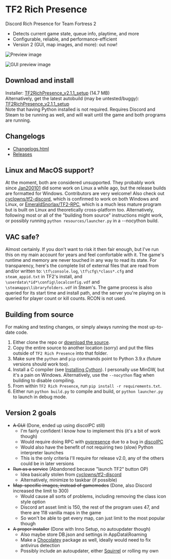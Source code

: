 
# TF2 Rich Presence
Discord Rich Presence for Team Fortress 2
- Detects current game state, queue info, playtime, and more
- Configurable, reliable, and performance-efficient
- Version 2 (GUI, map images, and more): out now!

![Preview image](preview.png)

![GUI preview image](gui%20preview.webp)

## Download and install
Installer: [TF2RichPresence_v2.1.1_setup](https://github.com/Kataiser/tf2-rich-presence/releases/download/v2.1.1/TF2RichPresence_v2.1.1_setup.exe) (14.7 MB)  
Alternatively, get the latest autobuild (may be untested/buggy): [TF2RichPresence_v2.1.1_setup](https://nightly.link/Kataiser/tf2-rich-presence/workflows/Tests.CD/master/TF2RichPresence_v2.1.1_setup.exe.zip)  
Note that having Python installed is not required. Requires Discord and Steam to be running as well, and will wait until the game and both programs are running.

## Changelogs
- [Changelogs.html](https://htmlpreview.github.io/?https://github.com/Kataiser/tf2-rich-presence/blob/master/Changelogs.html)
- [Releases](https://github.com/Kataiser/tf2-rich-presence/releases)

## Linux and MacOS support?
At the moment, both are considered unsupported. They probably work since [Jan200101](https://github.com/Jan200101) did some work on Linux a while ago, but the release builds are formatted for Windows. Contributors are very welcome! Also check out [cyclowns/tf2-discord](https://github.com/cyclowns/tf2-discord), which is confirmed to work on both Windows and Linux, or [EmeraldSnorlax/TF2-RPC](https://github.com/EmeraldSnorlax/TF2-RPC), which is a much less mature program but is built on Linux and theoretically cross-platform too. Alternatively, following most or all of the "building from source" instructions might work, or possibly running `python resources/launcher.py` in a --nocython build.

## VAC safe?
Almost certainly. If you don't want to risk it then fair enough, but I've run this on my main account for years and feel comfortable with it. The game's runtime and memory are never touched in any way to read its state. For transparency, here's the complete list of external files that are read from and/or written to: `\tf\console.log`, `\tf\cfg\*class*.cfg` and `steam_appid.txt` in TF2's install, and `\userdata\*id*\config\localconfig.vdf` and `\steamapps\libraryfolders.vdf` in Steam's. The game process is also queried for its start time and install path, and the server you're playing on is queried for player count or kill counts. RCON is not used.

## Building from source
For making and testing changes, or simply always running the most up-to-date code.
1. Either clone the repo or [download the source](https://github.com/Kataiser/tf2-rich-presence/archive/master.zip).
2. Copy the entire source to another location (sorry) and put the files outside of `TF2 Rich Presence` into that folder.
3. Make sure the `python` and `pip` commands point to Python 3.9.x (future versions should work too).
4. Install a C compiler (see [Installing Cython](http://docs.cython.org/en/latest/src/quickstart/install.html)). I personally use MinGW, but it's a pain on Windows. Alternatively, use the `--nocython` flag when building to disable compiling.
5. From within `TF2 Rich Presence`, run `pip install -r requirements.txt`.
6. Either run `python build.py` to compile and build, or `python launcher.py` to launch in debug mode.

## Version 2 goals
- ~~A GUI~~ (Done, ended up using discoIPC still)
	- I'm fairly confident I know how to implement this (it's a bit of work though)
	- Would require doing RPC with [pypresence](https://github.com/qwertyquerty/pypresence) due to a bug in [discoIPC](https://github.com/k3rn31p4nic/discoIPC)
	- Would also have the benefit of not requiring two (slow) Python interpreter launches
	- This is the only criteria I'll require for release v2.0, any of the others could be in later versions
- ~~Run as a service~~ (Abandoned because "launch TF2" button OP)
	- Idea basically stolen from [cyclowns/tf2-discord](https://github.com/cyclowns/tf2-discord)
	- Alternatively, minimize to taskbar (if possible)
- ~~Map-specific images, instead of gamemodes~~ (Done, also Discord increased the limit to 300)
	- Would cause all sorts of problems, including removing the class icon style option
	- Discord art asset limit is 150, the rest of the program uses 47, and there are 118 vanilla maps in the game
	- So won't be able to get every map, can just limit to the most popular though
- ~~A proper installer~~ (Done with Inno Setup, no autoupdater though)
	- Also maybe store DB.json and settings in AppData\Roaming
	- Make a [Chocolatey](https://chocolatey.org/) package as well, ideally would need to fix antivirus detection
	- Possibly include an autoupdater, either [Squirrel](https://github.com/Squirrel/Squirrel.Windows) or rolling my own
